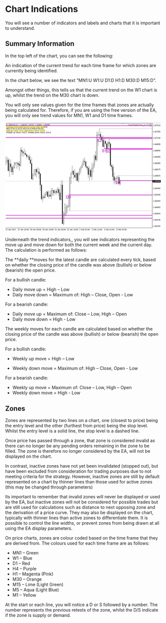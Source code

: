 # Chart Indications

You will see a number of indicators and labels and charts that it is important to understand.

## Summary Information

In the top left of the chart, you can see the following:

An indication of the current trend for each time frame for which zones are currently being identified.

In the chart below, we see the text ”MN1:U W1:U D1:D H1:D M30:D M15:D”.

Amongst other things, this tells us that the current trend on the W1 chart is up, whilst the trend on the M30 chart is down.

You will only see values given for the time frames that zones are actually being calculated for. Therefore, if you are using the free version of the EA, you will only see trend values for MN1, W1 and D1 time frames.

[![](https://github.com/letmebefree/zonetradingmanual/raw/master/assets/chart_indicators.png)](https://github.com/letmebefree/zonetradingmanual/blob/master/assets/chart_indicators.png)

Underneath the trend indicators,, you will see indicators representing the move up and move down for both the current week and the current day. The calculation is performed as follows:

The **daily **moves for the latest candle are calculated every tick, based on whether the closing price of the candle was above \(bullish\) or below \(bearish\) the open price.

For a bullish candle:

* Daily move up = High – Low
* Daily move down = Maximum of: High – Close, Open - Low

For a bearish candle:

* Daily move up = Maximum of: Close – Low, High – Open
* Daily move down = High - Low

The weekly moves for each candle are calculated based on whether the closing price of the candle was above \(bullish\) or below \(bearish\) the open price.

For a bullish candle:

* Weekly up move = High – Low

* Weekly down move = Maximum of: High – Close, Open - Low

For a bearish candle:

* Weekly up move = Maximum of: Close – Low, High – Open
* Weekly down move = High - Low

## Zones

Zones are represented by two lines on a chart, one \(closest to price\) being the entry level and the other \(furthest from price\) being the stop level. Whilst the entry level is a solid line, the stop level is a dashed line.

Once price has passed through a zone, that zone is considered invalid as there can no longer be any pending orders remaining in the zone to be filled. The zone is therefore no longer considered by the EA, will not be displayed on the chart.

In contrast, inactive zones have not yet been invalidated \(stopped out\), but have been excluded from consideration for trading purposes due to not meeting criteria for the strategy. However, inactive zones are still by default represented on a chart by thinner lines than those used for active zones \(this may be changed through parameters\)

Its important to remember that invalid zones will never be displayed or used by the EA, but inactive zones will not be considered for possible trades but are still used for calculations such as distance to next opposing zone and the derivation of a price curve. They may also be displayed on the chart, typically with thinner lines than active zones to differentiate them. It is possible to control the line widths, or prevent zones from being drawn at all using the EA display parameters.

On price charts, zones are colour coded based on the time frame that they are derived from. The colours used for each time frame are as follows:

* MN1 – Green
* W1 – Blue
* D1 – Red
* H4 – Purple
* H1 – Magenta \(Pink\)
* M30 – Orange
* M15 – Lime \(Light Green\)
* M5 – Aqua \(Light Blue\)
* M1 – Yellow

At the start or each line, you will notice a D or S followed by a number. The number represents the previous retests of the zone, whilst the D/S indicate if the zone is supply or demand.

